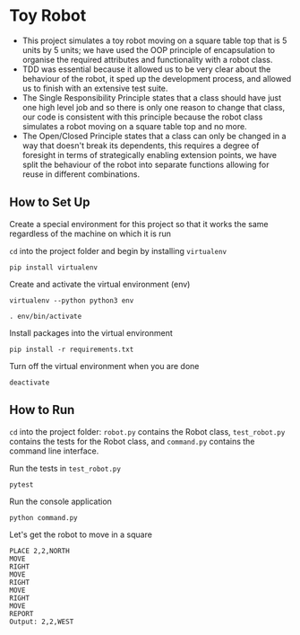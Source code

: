 # Toy Robot

- This project simulates a toy robot moving on a square table top that is 5 units by 5 units; we have used the OOP principle of encapsulation to organise the required attributes and functionality with a robot class.
- TDD was essential because it allowed us to be very clear about the behaviour of the robot, it sped up the development process, and allowed us to finish with an extensive test suite.
- The Single Responsibility Principle states that a class should have just one high level job and so there is only one reason to change that class, our code is consistent with this principle because the robot class simulates a robot moving on a square table top and no more.
- The Open/Closed Principle states that a class can only be changed in a way that doesn't break its dependents, this requires a degree of foresight in terms of strategically enabling extension points, we have split the behaviour of the robot into separate functions allowing for reuse in different combinations.

## How to Set Up

Create a special environment for this project so that it works the same regardless of the machine on which it is run

`cd` into the project folder and begin by installing `virtualenv`

```
pip install virtualenv
```

Create and activate the virtual environment (env)

```
virtualenv --python python3 env

. env/bin/activate
```

Install packages into the virtual environment

```
pip install -r requirements.txt
```

Turn off the virtual environment when you are done

```
deactivate
```

## How to Run

`cd` into the project folder: `robot.py` contains the Robot class, `test_robot.py` contains the tests for the Robot class, and `command.py` contains the command line interface.

Run the tests in `test_robot.py`

```
pytest
```

Run the console application

```
python command.py
```

Let's get the robot to move in a square

```
PLACE 2,2,NORTH
MOVE
RIGHT
MOVE
RIGHT
MOVE
RIGHT
MOVE
REPORT
Output: 2,2,WEST
```